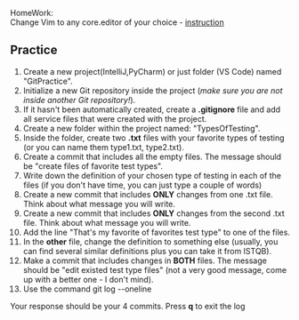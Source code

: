 HomeWork:<br>
Change Vim to any core.editor of your choice - 
[instruction](https://git-scm.com/book/en/v2/Getting-Started-First-Time-Git-Setup#_editor)

## Practice

1. Create a new project(IntelliJ,PyCharm) or just folder (VS Code) named "GitPractice".
2. Initialize a new Git repository inside the project (*make sure you are not inside another Git repository!*).
3. If it hasn't been automatically created, create a **.gitignore** file and add all service files that were created with the project.
4. Create a new folder within the project named: "TypesOfTesting".
5. Inside the folder, create two **.txt** files with your favorite types of testing (or you can name them type1.txt, type2.txt).
6. Create a commit that includes all the empty files. The message should be "create files of favorite test types".
7. Write down the definition of your chosen type of testing in each of the files (if you don't have time, you can just type a couple of words)
8. Create a new commit that includes **ONLY** changes from one .txt file. Think about what message you will write.
9. Create a new commit that includes **ONLY** changes from the second .txt file. Think about what message you will write.
10. Add the line "That's my favorite of favorites test type" to one of the files.
11. In the **other** file, change the definition to something else (usually, you can find several similar definitions plus you can take it from ISTQB).
12. Make a commit that includes changes in **BOTH** files. The message should be "edit existed test type files" (not a very good message, come up with a better one - I don't mind).
13. Use the command git log --oneline

Your response should be your 4 commits. Press **q** to exit the log